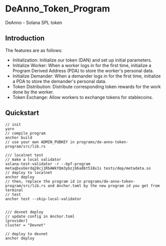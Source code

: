 # DeAnno_Token_Program
DeAnno - Solana SPL token

## Introduction
The features are as follows:

- Initialization: Initialize our token (DAN) and set up initial parameters.
- Initialize Worker: When a worker logs in for the first time, initialize a Program Derived Address (PDA) to store the worker's personal data.
- Initialize Demander: When a demander logs in for the first time, initialize a PDA to store the demander's personal data.
- Token Distribution: Distribute corresponding token rewards for the work done by the worker.
- Token Exchange: Allow workers to exchange tokens for stablecoins.

## Quickstart

```
// init
yarn
// compile program
anchor build
// use your own ADMIN_PUBKEY in programs/de-anno-token-program/src/lib.rs

/// localnet test
// make a local validator
solana-test-validator -r --bpf-program metaqbxxUerdq28cj1RbAWkYQm3ybzjb6a8bt518x1s tests/dep/metadata.so
// deploy to localnet
anchor deploy
// then, replace the program id in programs/de-anno-token-program/src/lib.rs and Anchor.toml by the new program id you get from terminal
// test
anchor test --skip-local-validator 


/// devnet deploy
// update config in Anchor.toml
[provider]
cluster = "Devnet"

// deploy to devnet
anchor deploy
```







